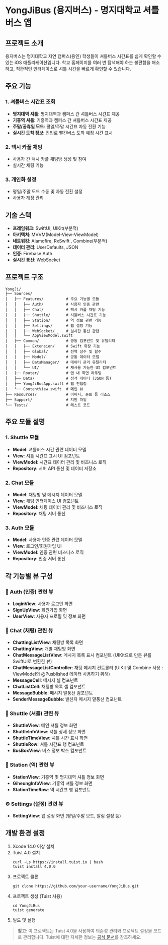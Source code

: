 # YongJiBus (용지버스) - 명지대학교 셔틀버스 앱

## 프로젝트 소개

용지버스는 명지대학교 자연 캠퍼스(용인) 학생들이 셔틀버스 시간표를 쉽게 확인할 수 있는 iOS 애플리케이션입니다. 학교 홈페이지를 여러 번 탐색해야 하는 불편함을 해소하고, 직관적인 인터페이스로 셔틀 시간을 빠르게 확인할 수 있습니다.

## 주요 기능

### 1. 셔틀버스 시간표 조회
- **명지대역 셔틀**: 명지대역과 캠퍼스 간 셔틀버스 시간표 제공
- **기흥역 셔틀**: 기흥역과 캠퍼스 간 셔틀버스 시간표 제공
- **주말/공휴일 모드**: 평일/주말 시간표 자동 전환 기능
- **실시간 도착 정보**: 진입로 빨간버스 도착 예정 시간 표시

### 2. 택시 카풀 채팅
- 사용자 간 택시 카풀 채팅방 생성 및 참여
- 실시간 채팅 기능

### 3. 개인화 설정
- 평일/주말 모드 수동 및 자동 전환 설정
- 사용자 계정 관리

## 기술 스택

- **프레임워크**: SwiftUI, UIKit(부분적)
- **아키텍처**: MVVM(Model-View-ViewModel)
- **네트워킹**: Alamofire, RxSwift , Combine(부분적)
- **데이터 관리**: UserDefaults, JSON
- **인증**: Firebase Auth
- **실시간 통신**: WebSocket

## 프로젝트 구조

```
YongJi/
├── Sources/
│   ├── Features/          # 주요 기능별 모듈
│   │   ├── Auth/          # 사용자 인증 관련
│   │   ├── Chat/          # 택시 카풀 채팅 기능
│   │   ├── Shuttle/       # 셔틀버스 시간표 기능
│   │   ├── Station/       # 역 정보 관련 기능
│   │   ├── Settings/      # 앱 설정 기능
│   │   ├── WebSocket/     # 실시간 통신 관련
│   │   └── AppViewModel.swift
│   ├── Common/            # 공통 컴포넌트 및 유틸리티
│   │   ├── Extension/     # Swift 확장 기능
│   │   ├── Global/        # 전역 상수 및 함수
│   │   ├── Model/         # 공통 데이터 모델
│   │   ├── DataManager/   # 데이터 관리 유틸리티
│   │   └── UI/            # 재사용 가능한 UI 컴포넌트
│   ├── Router/            # 앱 내 화면 라우팅
│   ├── Data/              # 정적 데이터 (JSON 등)
│   ├── YongJiBusApp.swift # 앱 진입점
│   └── ContentView.swift  # 메인 뷰
├── Resources/             # 이미지, 폰트 등 리소스
├── Support/               # 지원 파일
└── Tests/                 # 테스트 코드
```

## 주요 모듈 설명

### 1. Shuttle 모듈
- **Model**: 셔틀버스 시간 관련 데이터 모델
- **View**: 셔틀 시간표 표시 UI 컴포넌트
- **ViewModel**: 시간표 데이터 관리 및 비즈니스 로직
- **Repository**: 서버 API 통신 및 데이터 저장소

### 2. Chat 모듈
- **Model**: 채팅방 및 메시지 데이터 모델
- **View**: 채팅 인터페이스 UI 컴포넌트
- **ViewModel**: 채팅 데이터 관리 및 비즈니스 로직
- **Repository**: 채팅 서버 통신

### 3. Auth 모듈
- **Model**: 사용자 인증 관련 데이터 모델
- **View**: 로그인/회원가입 UI
- **ViewModel**: 인증 관련 비즈니스 로직
- **Repository**: 인증 서버 통신


## 각 기능별 뷰 구성

### 🔐 Auth (인증) 관련 뷰
- **LoginView**: 사용자 로그인 화면
- **SignUpView**: 회원가입 화면 
- **UserView**: 사용자 프로필 및 정보 화면

### 💬 Chat (채팅) 관련 뷰
- **ChattingListView**: 채팅방 목록 화면
- **ChattingView**: 개별 채팅방 화면
- **ChatMessageListView**: 메시지 목록 표시 컴포넌트 (UIKit으로 만든 뷰를 SwiftUI로 변환한 뷰)
- **ChatMessageListController**: 채팅 메시지 컨트롤러 (UIKit 및 Combine 사용 : ViewModel의 @Pusblished 데이터 사용하기 위해) 
- **MessageCell**: 메시지 셀 컴포넌트
- **ChatListCell**: 채팅방 목록 셀 컴포넌트
- **MessageBubble**: 메시지 말풍선 컴포넌트
- **SenderMessageBubble**: 발신자 메시지 말풍선 컴포넌트

### 🚌 Shuttle (셔틀) 관련 뷰
- **ShuttleView**: 메인 셔틀 정보 화면
- **ShuttleInfoView**: 셔틀 상세 정보 화면
- **ShuttleTimeView**: 셔틀 시간 표시 화면
- **ShuttleRow**: 셔틀 시간표 행 컴포넌트
- **BusBoxView**: 버스 정보 박스 컴포넌트

### 🚉 Station (역) 관련 뷰
- **StationView**: 기흥역 및 명지대역 셔틀 정보 화면
- **GiheungInfoView**: 기흥역 셔틀 정보 화면
- **StationTimeRow**: 역 시간표 행 컴포넌트

### ⚙️ Settings (설정) 관련 뷰
- **SettingView**: 앱 설정 화면 (평일/주말 모드, 알림 설정 등)

## 개발 환경 설정

1. Xcode 14.0 이상 설치
2. Tuist 4.0 설치
   ```
   curl -Ls https://install.tuist.io | bash
   tuist install 4.0.0
   ```
3. 프로젝트 클론
   ```
   git clone https://github.com/your-username/YongJiBus.git
   ```
4. 프로젝트 생성 (Tuist 사용)
   ```
   cd YongJiBus
   tuist generate
   ```
5. 빌드 및 실행

> **참고**: 이 프로젝트는 Tuist 4.0을 사용하여 의존성 관리와 프로젝트 설정을 코드로 관리합니다. Tuist에 대한 자세한 정보는 [공식 문서](https://docs.tuist.io/)를 참조하세요.
